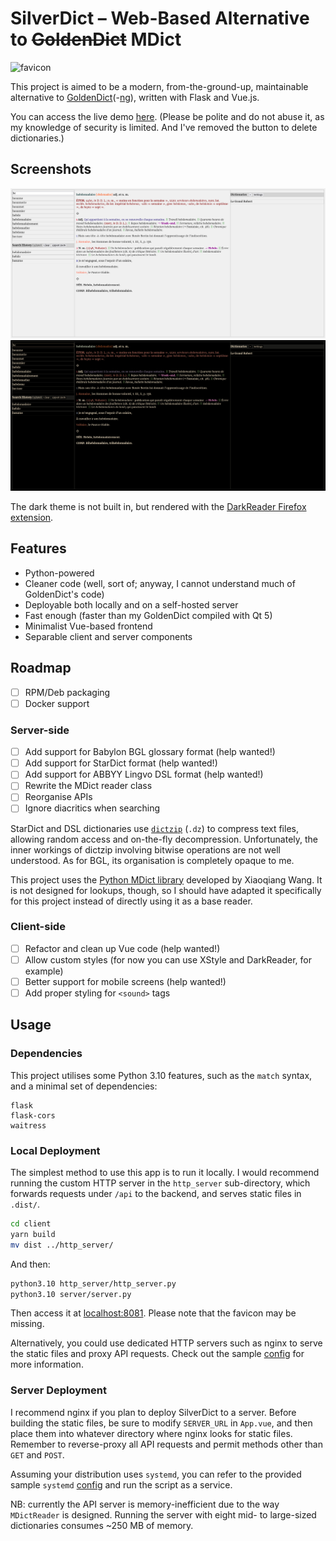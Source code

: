 # SilverDict – Web-Based Alternative to ~~GoldenDict~~ MDict

![favicon](/client/public/favicon.ico)

This project is aimed to be a modern, from-the-ground-up, maintainable alternative to [GoldenDict](https://github.com/goldendict/goldendict)(-[ng](https://github.com/xiaoyifang/goldendict-ng)), written with Flask and Vue.js.

You can access the live demo [here](https://www.eplscz1rvblma3qpwsxvrpo930wah.xyz). (Please be polite and do not abuse it, as my knowledge of security is limited. And I've removed the button to delete dictionaries.)

## Screenshots

![Light (default)](/screenshots/light.png)
![Dark](/screenshots/dark.png)

The dark theme is not built in, but rendered with the [DarkReader Firefox extension](https://addons.mozilla.org/en-GB/firefox/addon/darkreader/).

## Features

- Python-powered
- Cleaner code (well, sort of; anyway, I cannot understand much of GoldenDict's code)
- Deployable both locally and on a self-hosted server
- Fast enough (faster than my GoldenDict compiled with Qt 5)
- Minimalist Vue-based frontend
- Separable client and server components

## Roadmap

- [ ] RPM/Deb packaging
- [ ] Docker support

### Server-side

- [ ] Add support for Babylon BGL glossary format (help wanted!)
- [ ] Add support for StarDict format (help wanted!)
- [ ] Add support for ABBYY Lingvo DSL format (help wanted!)
- [ ] Rewrite the MDict reader class
- [ ] Reorganise APIs
- [ ] Ignore diacritics when searching

StarDict and DSL dictionaries use [`dictzip`](https://github.com/cheusov/dictd) (`.dz`) to compress text files, allowing random access and on-the-fly decompression. Unfortunately, the inner workings of dictzip involving bitwise operations are not well understood. As for BGL, its organisation is completely opaque to me.

This project uses the [Python MDict library](https://bitbucket.org/xwang/mdict-analysis/src/master/) developed by Xiaoqiang Wang. It is not designed for lookups, though, so I should have adapted it specifically for this project instead of directly using it as a base reader.

### Client-side

- [ ] Refactor and clean up Vue code (help wanted!)
- [ ] Allow custom styles (for now you can use XStyle and DarkReader, for example)
- [ ] Better support for mobile screens (help wanted!)
- [ ] Add proper styling for `<sound>` tags

## Usage

### Dependencies

This project utilises some Python 3.10 features, such as the `match` syntax, and a minimal set of dependencies:
```
flask
flask-cors
waitress
```

### Local Deployment

The simplest method to use this app is to run it locally. I would recommend running the custom HTTP server in the `http_server` sub-directory, which forwards requests under `/api` to the backend, and serves static files in `.dist/`.

```bash
cd client
yarn build
mv dist ../http_server/
```
And then:
```bash
python3.10 http_server/http_server.py
python3.10 server/server.py
```

Then access it at [localhost:8081](http://localhost:8081). Please note that the favicon may be missing.

Alternatively, you could use dedicated HTTP servers such as nginx to serve the static files and proxy API requests. Check out the sample [config](/nginx.conf) for more information.


### Server Deployment

I recommend nginx if you plan to deploy SilverDict to a server. Before building the static files, be sure to modify `SERVER_URL` in `App.vue`, and then place them into whatever directory where nginx looks for static files. Remember to reverse-proxy all API requests and permit methods other than `GET` and `POST`.

Assuming your distribution uses `systemd`, you can refer to the provided sample `systemd` [config](/silverdict.service) and run the script as a service.

NB: currently the API server is memory-inefficient due to the way `MDictReader` is designed. Running the server with eight mid- to large-sized dictionaries consumes ~250 MB of memory.